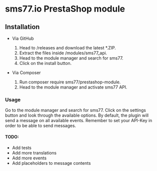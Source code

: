 # sms77.io PrestaShop module

## Installation
- Via GitHub
    1. Head to /releases and download the latest *.ZIP.
    2. Extract the files inside /modules/sms77_api.
    3. Head to the module manager and search for sms77.
    4. Click on the install button.

- Via Composer
    1. Run composer require sms77/prestashop-module.
    2. Head to the module manager and activate sms77 API.

### Usage
Go to the module manager and search for sms77. 
Click on the settings button and look through the available options.
By default, the plugin will send a message on all available events.
Remember to set your API-Key in order to be able to send messages.

#### TODO:
- Add tests
- Add more translations
- Add more events
- Add placeholders to message contents
